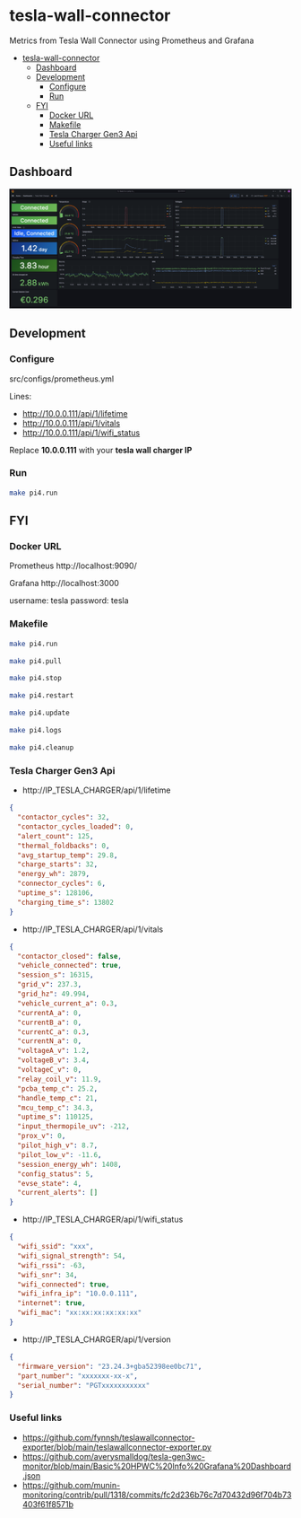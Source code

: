 # tesla-wall-connector

Metrics from Tesla Wall Connector using Prometheus and Grafana

- [tesla-wall-connector](#tesla-wall-connector)
  - [Dashboard](#dashboard)
  - [Development](#development)
    - [Configure](#configure)
    - [Run](#run)
  - [FYI](#fyi)
    - [Docker URL](#docker-url)
    - [Makefile](#makefile)
    - [Tesla Charger Gen3 Api](#tesla-charger-gen3-api)
    - [Useful links](#useful-links)

## Dashboard

![Dashboard](./images/Screenshot%202023-10-08%20at%2021.00.32.png)

## Development

### Configure

src/configs/prometheus.yml

Lines:
- http://10.0.0.111/api/1/lifetime
- http://10.0.0.111/api/1/vitals
- http://10.0.0.111/api/1/wifi_status

Replace **10.0.0.111** with your **tesla wall charger IP**

### Run

```bash
make pi4.run
```

## FYI

### Docker URL

Prometheus
http://localhost:9090/

Grafana
http://localhost:3000

username: tesla
password: tesla

### Makefile

```bash
make pi4.run
```

```bash
make pi4.pull
```

```bash
make pi4.stop
```

```bash
make pi4.restart
```

```bash
make pi4.update
```

```bash
make pi4.logs
```

```bash
make pi4.cleanup
```

### Tesla Charger Gen3 Api

- http://IP_TESLA_CHARGER/api/1/lifetime

```json
{
  "contactor_cycles": 32,
  "contactor_cycles_loaded": 0,
  "alert_count": 125,
  "thermal_foldbacks": 0,
  "avg_startup_temp": 29.8,
  "charge_starts": 32,
  "energy_wh": 2879,
  "connector_cycles": 6,
  "uptime_s": 128106,
  "charging_time_s": 13802
}
```

- http://IP_TESLA_CHARGER/api/1/vitals

```json
{
  "contactor_closed": false,
  "vehicle_connected": true,
  "session_s": 16315,
  "grid_v": 237.3,
  "grid_hz": 49.994,
  "vehicle_current_a": 0.3,
  "currentA_a": 0,
  "currentB_a": 0,
  "currentC_a": 0.3,
  "currentN_a": 0,
  "voltageA_v": 1.2,
  "voltageB_v": 3.4,
  "voltageC_v": 0,
  "relay_coil_v": 11.9,
  "pcba_temp_c": 25.2,
  "handle_temp_c": 21,
  "mcu_temp_c": 34.3,
  "uptime_s": 110125,
  "input_thermopile_uv": -212,
  "prox_v": 0,
  "pilot_high_v": 8.7,
  "pilot_low_v": -11.6,
  "session_energy_wh": 1408,
  "config_status": 5,
  "evse_state": 4,
  "current_alerts": []
}
```

- http://IP_TESLA_CHARGER/api/1/wifi_status

```json
{
  "wifi_ssid": "xxx",
  "wifi_signal_strength": 54,
  "wifi_rssi": -63,
  "wifi_snr": 34,
  "wifi_connected": true,
  "wifi_infra_ip": "10.0.0.111",
  "internet": true,
  "wifi_mac": "xx:xx:xx:xx:xx:xx"
}
```

- http://IP_TESLA_CHARGER/api/1/version

```json
{
  "firmware_version": "23.24.3+gba52398ee0bc71",
  "part_number": "xxxxxxx-xx-x",
  "serial_number": "PGTxxxxxxxxxxx"
}
```

### Useful links

- https://github.com/fynnsh/teslawallconnector-exporter/blob/main/teslawallconnector-exporter.py
- https://github.com/averysmalldog/tesla-gen3wc-monitor/blob/main/Basic%20HPWC%20Info%20Grafana%20Dashboard.json
- https://github.com/munin-monitoring/contrib/pull/1318/commits/fc2d236b76c7d70432d96f704b73403f61f8571b